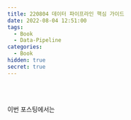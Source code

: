 ```yaml
---
title: 220804 데이터 파이프라인 핵심 가이드 
date: 2022-08-04 12:51:00
tags:
  - Book
  - Data-Pipeline
categories:
  - Book
hidden: true
secret: true
---
```


<div align="center">
  <img src="/images/post_images/" alt="">
</div>

<br/>
<br/>

이번 포스팅에서는 
